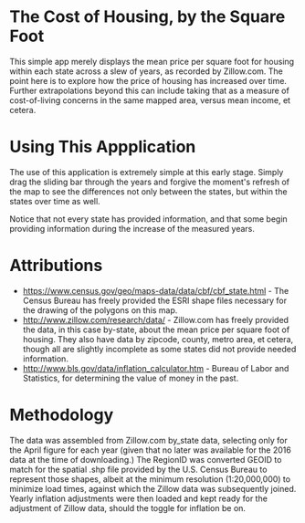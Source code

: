 # The Cost of Housing, by the Square Foot

This simple app merely displays the mean price per square foot for housing within each state across a slew of years, as recorded by Zillow.com.  The point here is to explore how the price of housing has increased over time.  Further extrapolations beyond this can include taking that as a measure of cost-of-living concerns in the same mapped area, versus mean income, et cetera.

# Using This Appplication

The use of this application is extremely simple at this early stage.  Simply drag the sliding bar through the years and forgive the moment's refresh of the map to see the differences not only between the states, but within the states over time as well.

Notice that not every state has provided information, and that some begin providing information during the increase of the measured years.

# Attributions

* https://www.census.gov/geo/maps-data/data/cbf/cbf_state.html - The Census Bureau has freely provided the ESRI shape files necessary for the drawing of the polygons on this map.
* http://www.zillow.com/research/data/ - Zillow.com has freely provided the data, in this case by-state, about the mean price per square foot of housing.  They also have data by zipcode, county, metro area, et cetera, though all are slightly incomplete as some states did not provide needed information.
* http://www.bls.gov/data/inflation_calculator.htm - Bureau of Labor and Statistics, for determining the value of money in the past.

# Methodology

The data was assembled from Zillow.com by_state data, selecting only for the April figure for each year (given that no later was available for the 2016 data at the time of downloading.)   The RegionID was converted GEOID to match for the spatial .shp file provided by the U.S. Census Bureau to represent those shapes, albeit at the minimum resolution (1:20,000,000) to minimize load times, against which the Zillow data was subsequently joined.  Yearly inflation adjustments were then loaded and kept ready for the adjustment of Zillow data, should the toggle for inflation be on.
